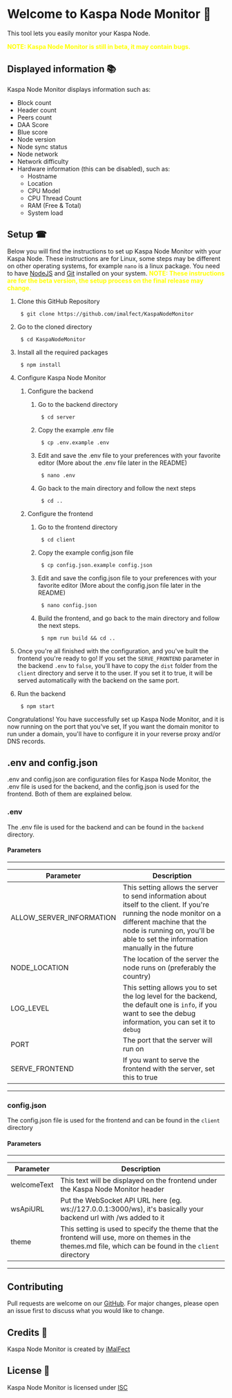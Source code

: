 # Welcome to Kaspa Node Monitor 👋
This tool lets you easily monitor your Kaspa Node.

<span style="color:yellow">**NOTE: Kaspa Node Monitor is still in beta, it may contain bugs.**</span>


## Displayed information 📚
Kaspa Node Monitor displays information such as:

- Block count
- Header count
- Peers count
- DAA Score
- Blue score
- Node version
- Node sync status
- Node network
- Network difficulty
- Hardware information (this can be disabled), such as:
    - Hostname
    - Location
    - CPU Model
    - CPU Thread Count
    - RAM (Free & Total)
    - System load

## Setup ☎
Below you will find the instructions to set up Kaspa Node Monitor with your Kaspa Node. These instructions are for Linux, some steps may be different on other operating systems, for example `nano` is a linux package.
You need to have [NodeJS](https://nodejs.org/) and [Git](https://git-scm.com/) installed on your system. 
<span style="color:yellow">**NOTE: These instructions are for the beta version, the setup process on the final release may change.**</span>

1. Clone this GitHub Repository

   		$ git clone https://github.com/imalfect/KaspaNodeMonitor
2. Go to the cloned directory

   		$ cd KaspaNodeMonitor
3. Install all the required packages

   		$ npm install
4. Configure Kaspa Node Monitor
    1. Configure the backend
        1. Go to the backend directory

           		$ cd server
       
        2. Copy the example .env file

           		$ cp .env.example .env
    
        3. Edit and save the .env file to your preferences with your favorite editor (More about the .env file later in the README)

           		$ nano .env
       
        4. Go back to the main directory and follow the next steps

           		$ cd ..
       
    2. Configure the frontend
        1. Go to the frontend directory

           		$ cd client
       
        2. Copy the example config.json file

           		$ cp config.json.example config.json
       
        3. Edit and save the config.json file to your preferences with your favorite editor (More about the config.json file later in the README)

           		$ nano config.json
       
        4. Build the frontend, and go back to the main directory and follow the next steps.

           		$ npm run build && cd ..
       
5. Once you're all finished with the configuration, and you've built the frontend you're ready to go! If you set the `SERVE_FRONTEND` parameter in the backend `.env` to `false`, you'll have to copy the `dist` folder from the `client` directory and serve it to the user. If you set it to true, it will be served automatically with the backend on the same port.
6. Run the backend


    	$ npm start

Congratulations! You have successfully set up Kaspa Node Monitor, and it is now running on the port that you've set, If you want the domain monitor to run under a domain, you'll have to configure it in your reverse proxy and/or DNS records.

## .env and config.json
.env and config.json are configuration files for Kaspa Node Monitor, the .env file is used for the backend, and the config.json is used for the frontend. Both of them are explained below.

### .env
The .env file is used for the backend and can be found in the `backend` directory.

#### Parameters

---

| Parameter                | Description                                                                                                                                                                                                                        |
|--------------------------|------------------------------------------------------------------------------------------------------------------------------------------------------------------------------------------------------------------------------------|
| ALLOW_SERVER_INFORMATION | This setting allows the server to send information about itself to the client. If you're running the node monitor on a different machine that the node is running on, you'll be able to set the information manually in the future |
| NODE_LOCATION                 | The location of the server the node runs on (preferably the country)                                                                                                                                                               |
| LOG_LEVEL                | This setting allows you to set the log level for the backend, the default one is `info`, if you want to see the debug information, you can set it to `debug`                                                                       |
| PORT                     | The port that the server will run on                                                                                                                                                                                               |
| SERVE_FRONTEND           | If you want to serve the frontend with the server, set this to true                                                                                                                                                                |
---

### config.json
The config.json file is used for the frontend and can be found in the `client` directory

#### Parameters

---

| Parameter   | Description                                                                                                                                              |
|-------------|----------------------------------------------------------------------------------------------------------------------------------------------------------|
| welcomeText | This text will be displayed on the frontend under the Kaspa Node Monitor header                                                                          |
| wsApiURL    | Put the WebSocket API URL here (eg. ws://127.0.0.1:3000/ws), it's basically your backend url with /ws added to it                                        |
| theme       | This setting is used to specify the theme that the frontend will use, more on themes in the themes.md file, which can be found in the `client` directory |
								
---
## Contributing
Pull requests are welcome on our [GitHub](https://github.com/imalfect/KaspaNodeMonitor). For major changes, please open an issue first to discuss what you would like to change.

## Credits 🎩
Kaspa Node Monitor is created by [iMalFect](https://github.com/imalfect)

## License 📜
Kaspa Node Monitor is licensed under [ISC](https://choosealicense.com/licenses/isc/)



